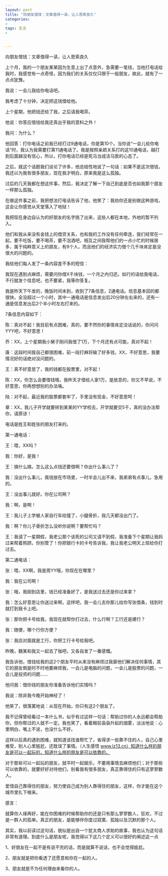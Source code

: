 ```yaml
---
layout: post
title: "向朋友借钱：文章值得一读，让人思索良久"
categories:
- 
tags: 生活
- 


---
```


向朋友借钱：文章值得一读，让人思索良久

上个月，我的一个朋友某某因为生意上出了点意外，急需要一笔钱，当他打电话给我时，我感觉有一点奇怪，因为我们的关系仅仅只限于一般朋友，故此，就有了一点点犹豫。

我说：一会儿我给你电话吧。

我考虑了十分钟，决定把这钱借给他。

上个星期，他把钱还给了我，之后请我喝茶。

他说：你答应借钱给我还真出乎我的意料之外！

我问：为什么？

他回答：打你电话之前我已经打过9通电话，你是第10个。当你说“一会儿给你电话”时，我认为我需要打第11通电话了。我是按照亲疏关系打的这10通电话，越打到后面越没有信心，所以，打你电话已经是死马当成活马医的心态了。

之后，就这个话题我们谈论了许多，他总结性地说了一句话：如果不是这次借钱，我还以为我有很多朋友，现在我才明白，原来我是这么孤独。

过后的几天我都在想这件事，然后，我决定了解一下自己到底是否也如我那个朋友一样那么孤独。

在做这件事之前，我把想法打电话告诉了他，他笑了：我劝你还是别做这种游戏，这会让你感觉从天堂落入了地狱！

我把现在身边自认为的好朋友的名字挑了出来，这些人都在本地，外地的暂不列入。

他们和我从来没有金钱上的借贷关系，也和我的工作没有任何牵连，我们经常在一起，要不吃饭，要不喝茶，要不泡酒吧，相互之间我帮他们的一点小忙的时候居多，属于纯粹意义上的朋友，有9个人，而且他们的经济实力借个几千块肯定是没很大的问题的。

我给他们每人发了一条内容差不多的短信：

我现在遇到点麻烦，需要问你借X千块钱，一个月之内归还。如行的话给我电话，不行就发个信息吧，也不要紧，我等你答复。

我是昨天下午发的，晚饭时间未到，收到了7条信息，2通电话。信息基本回的都很快，全没超过一个小时，其中一通电话是信息发出后20分钟左右来的，还有一通是信息发出后2个半小时左右打来的。

7条信息内容如下：

陈：真对不起！我目前有点困难，真的，要不然你的事情肯定没话说的，你问问YYY吧，不好意思！

乔：XX，上个星期我小舅子刚问我借了1万，下个月还有点可能，真对不起！

唐：这段时间我自己都很困难，前一段打麻将输了好多钱，XX，不好意思，我要情况好的话绝对没问题的。

王：真不好意思了，我的钱都在股票里，对不起！

陈：XX，你怎么会要借钱哦，我昨天才借给人家1万，是放息的，你又不早说，不好意思，你再想想别的办法咯。

陆：对不起，最近我的股票都套牢了，手里没有现金，不好意思呵！

章：XX，我儿子开学就要转到某某的YY学校去，开学就要交5千，真的没办法帮你，请原谅！

电话是姓王和姓张的朋友打来的。

第一通电话：

王：喂，XX吗？

我：你好，是我！

王：搞什么搞，怎么这么点钱还要借啊？你出什么事儿了？

我：没出什么事儿，我钱放在市场里，一时半会儿出不来，我弟弟有点事儿，急用的。

王：没出事儿就好。你在公司啊？

我：啊，是啊！

王：我儿子上学被人家自行车给撞了，小腿骨折，我几天都没出门了。

我：啊？你儿子骨折怎么没听你说啊？要帮忙吗？

王：我请了一星期假，我老公那个该死的公司又请不到假，我准备下个星期让我妈过来帮着照顾，你别管了！你把银行卡的卡号告诉我，我让我老公明天上班给你打过去。

第二通电话：

张：喂，XX啊，我是周YY哦，你现在在哪里？

我：我在公司啊！

张：哦，我刚到店里，钱已经准备好了，是我送过去还是你过来拿？

我：怎么好意思让你送过来啊，这样吧，我一会儿去你那儿给你写张借条，钱到时就打到我卡上吧。

张：那你把卡号给我，我现在就帮你打过去，什么行啊？工行还是建行？

我：随便，哪个行你方便？

张：我店对面就是工行，你把工行卡号给我吧。

昨晚，魏某和我又一起去了咖吧，又各自发了一番感慨。

我告诉他，借钱给我的这2个朋友平时从来没有麻烦过我替他们解决任何事情，其它的朋友倒是时不时地要麻烦我，一会儿是电脑的问题，一会儿是股票的问题，一会儿是投资的问题……

他问我：借你钱的朋友你准备告诉他们实情吗？

我说：除非我今晚开始神经了！

他笑了，很落寞地说：从现在开始，你只有这2个朋友了。

我不记得曾经看过一本什么书，似乎有过这样一句话：帮助过你的人永远都会帮助你，但你帮过的人就不一定。我也笑了，看着眼前袅袅升起的烟雾，淡淡地说：心里明白，嘴上不说，也没什么不好。

这样以后真的遇到困难，就知道该找谁帮忙了，省得求一些靠不住的人，自己心里难受，别人心里尴尬，还耽误了事情。（人生感悟  www.lz13.cn）知道什么样的朋友是可以一起玩的，知道什么样的朋友是可以依靠的。

对于那些可以一起玩的朋友，就平时一起娱乐，不要用事情去麻烦他们；对于那些可以依靠的，就要好好对待他们，别看我有很多朋友，真正靠得住的只有这寥寥数人。

爱惜自己靠得住的朋友，努力使自己成为别人靠得住的朋友，这样，你才能在这个城市里扎下根来。

感言：

就算你人缘再好，能在你困难的时候帮助你的还是只有那么寥寥数人，狂欢，不过是一群人的孤单。真正的朋友，是能够伴你度过寂寞、孤独以及沉默的那个人。

其实，我以前读过这句话，貌似是出自一个犹太商人求助的故事，我也认为这句话非常有道理。到底什么是朋友呢，我觉得以下这几个定义可以很好的阐述这一点

1、好朋友在一起不是有说不完的话，而是就算不说话，也不会觉得尴尬。

2、朋友就是把你看透了还愿意和你在一起的人。

3、朋友就是不为任何理由来看你的人。